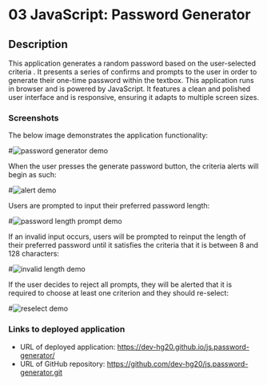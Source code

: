 # 03 JavaScript: Password Generator

## Description

This application generates a random password based on the user-selected criteria . It presents a series of confirms and prompts to the user in order to generate their one-time password within the textbox. This application runs in browser and is powered by JavaScript. It features a clean and polished user interface and is responsive, ensuring it adapts to multiple screen sizes.

### Screenshots

The below image demonstrates the application functionality:

#![password generator demo](/Assets/images/03-javascript-homework-demo.png)

When the user presses the generate password button, the criteria alerts will begin as such:

#![alert demo](/Assets/images/criteria-confirms.PNG)

Users are prompted to input their preferred password length:

#![password length prompt demo](/Assets/images/password-length-prompt.PNG)

If an invalid input occurs, users will be prompted to reinput the length of their preferred password until it satisfies the criteria that it is between 8 and 128 characters:

#![invalid length demo](/Assets/images/invalid-length-alert.PNG)

If the user decides to reject all prompts, they will be alerted that it is required to choose at least one criterion and they should re-select:

#![reselect demo](/Assets/images/invalid-reselect-criteria.PNG)

### Links to deployed application

- URL of deployed application: https://dev-hg20.github.io/js.password-generator/
- URL of GitHub repository: https://github.com/dev-hg20/js.password-generator.git
